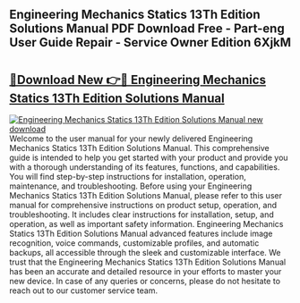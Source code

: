 ## Engineering Mechanics Statics 13Th Edition Solutions Manual PDF Download Free - Part-eng User Guide Repair - Service Owner Edition 6XjkM

# <h2><a href="http://bc28973.oget.top/?id=Engineering+Mechanics+Statics+13Th+Edition+Solutions+Manual">🔗Download New 👉🔴 Engineering Mechanics Statics 13Th Edition Solutions Manual</a></h2>

[![Engineering Mechanics Statics 13Th Edition Solutions Manual new download](https://i.imgur.com/5g1atiW.png)](http://bc28973.oget.top/?id=Engineering+Mechanics+Statics+13Th+Edition+Solutions+Manual)
Welcome to the user manual for your newly delivered Engineering Mechanics Statics 13Th Edition Solutions Manual. This comprehensive guide is intended to help you get started with your product and provide you with a thorough understanding of its features, functions, and capabilities. You will find step-by-step instructions for installation, operation, maintenance, and troubleshooting. Before using your Engineering Mechanics Statics 13Th Edition Solutions Manual, please refer to this user manual for comprehensive instructions on product setup, operation, and troubleshooting. It includes clear instructions for installation, setup, and operation, as well as important safety information. Engineering Mechanics Statics 13Th Edition Solutions Manual advanced features include image recognition, voice commands, customizable profiles, and automatic backups, all accessible through the sleek and customizable interface. We trust that the Engineering Mechanics Statics 13Th Edition Solutions Manual has been an accurate and detailed resource in your efforts to master your new device. In case of any queries or concerns, please do not hesitate to reach out to our customer service team.
